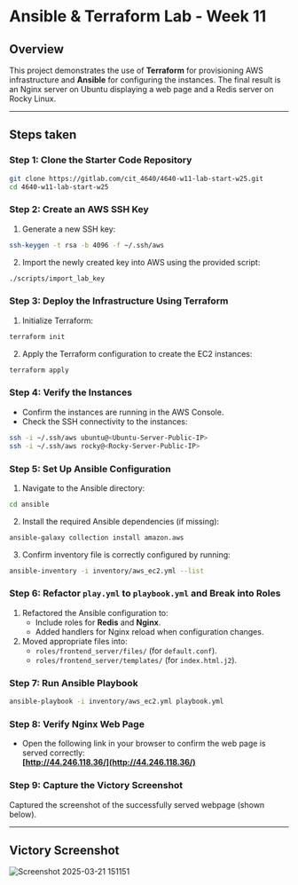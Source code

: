 # Ansible & Terraform Lab - Week 11

## Overview
This project demonstrates the use of **Terraform** for provisioning AWS infrastructure and **Ansible** for configuring the instances. The final result is an Nginx server on Ubuntu displaying a web page and a Redis server on Rocky Linux.

---

## Steps taken

### **Step 1: Clone the Starter Code Repository**
```bash
git clone https://gitlab.com/cit_4640/4640-w11-lab-start-w25.git
cd 4640-w11-lab-start-w25
```

### **Step 2: Create an AWS SSH Key**
1. Generate a new SSH key:
```bash
ssh-keygen -t rsa -b 4096 -f ~/.ssh/aws
```
2. Import the newly created key into AWS using the provided script:
```bash
./scripts/import_lab_key
```

### **Step 3: Deploy the Infrastructure Using Terraform**
1. Initialize Terraform:
```bash
terraform init
```
2. Apply the Terraform configuration to create the EC2 instances:
```bash
terraform apply
```

### **Step 4: Verify the Instances**
- Confirm the instances are running in the AWS Console.
- Check the SSH connectivity to the instances:
```bash
ssh -i ~/.ssh/aws ubuntu@<Ubuntu-Server-Public-IP>
ssh -i ~/.ssh/aws rocky@<Rocky-Server-Public-IP>
```

### **Step 5: Set Up Ansible Configuration**
1. Navigate to the Ansible directory:
```bash
cd ansible
```
2. Install the required Ansible dependencies (if missing):
```bash
ansible-galaxy collection install amazon.aws
```
3. Confirm inventory file is correctly configured by running:
```bash
ansible-inventory -i inventory/aws_ec2.yml --list
```

### **Step 6: Refactor `play.yml` to `playbook.yml` and Break into Roles**
1. Refactored the Ansible configuration to:
   - Include roles for **Redis** and **Nginx**.
   - Added handlers for Nginx reload when configuration changes.
2. Moved appropriate files into:
   - `roles/frontend_server/files/` (for `default.conf`).
   - `roles/frontend_server/templates/` (for `index.html.j2`).

### **Step 7: Run Ansible Playbook**
```bash
ansible-playbook -i inventory/aws_ec2.yml playbook.yml
```

### **Step 8: Verify Nginx Web Page**
- Open the following link in your browser to confirm the web page is served correctly:  
**[http://44.246.118.36/](http://44.246.118.36/)**

### **Step 9: Capture the Victory Screenshot**
Captured the screenshot of the successfully served webpage (shown below).

---

## **Victory Screenshot**
![Screenshot 2025-03-21 151151](https://github.com/user-attachments/assets/138de95d-61a1-4dc9-ad63-f7f310505936)



